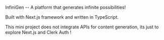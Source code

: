 InfiniGen -- A platform that generates infinite possibilities!

Built with Next.js framework and written in TypeScript.

This mini project does not integrate APIs for content generation, its just to explore Next.js and Clerk Auth !